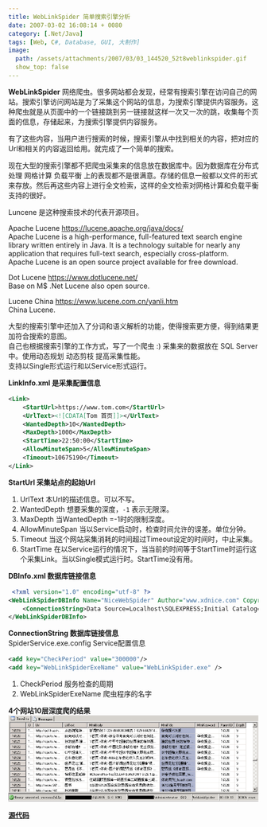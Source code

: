```yaml
---
title: WebLinkSpider 简单搜索引擎分析
date: 2007-03-02 16:08:14 + 0080
category: [.Net/Java]
tags: [Web, C#, Database, GUI, 大制作]
image:
  path: /assets/attachments/2007/03/03_144520_52t8weblinkspider.gif
  show_top: false
---
```


**WebLinkSpider** 网络爬虫。很多网站都会发现，经常有搜索引擎在访问自己的网站。搜索引擎访问网站是为了采集这个网站的信息，为搜索引擎提供内容服务。这种爬虫就是从页面中的一个链接跳到另一链接就这样一次又一次的跳，收集每个页面的信息，存储起来，为搜索引擎提供内容服务。

有了这些内容，当用户进行搜索的时候，搜索引擎从中找到相关的内容，把对应的Url和相关的内容返回给用。就完成了一个简单的搜索。

现在大型的搜索引擎都不把爬虫采集来的信息放在数据库中。因为数据库在分布式处理 网格计算 负载平衡 上的表现都不是很满意。存储的信息一般都以文件的形式来存放。然后再这些内容上进行全文检索，这样的全文检索对网格计算和负载平衡支持的很好。  

Luncene 是这种搜索技术的代表开源项目。  

Apache Lucene https://lucene.apache.org/java/docs/   
Apache Lucene is a high-performance, full-featured text search engine library written entirely in Java. It is a technology suitable for nearly any application that requires full-text search, especially cross-platform.  
Apache Lucene is an open source project available for free download.  

Dot Lucene https://www.dotlucene.net/  
Base on M$ .Net Lucene also open source.  

Lucene China https://www.lucene.com.cn/yanli.htm  
China Lucene.  

大型的搜索引擎中还加入了分词和语义解析的功能，使得搜索更方便，得到结果更加符合搜索的意图。  
自己也根据搜索引擎的工作方式，写了一个爬虫 :) 采集来的数据放在 SQL Server中。使用动态规划 动态剪枝 提高采集性能。  
支持以Single形式运行和以Service形式运行。  

**LinkInfo.xml 是采集配置信息**
```xml
<Link>  
    <StartUrl>https://www.tom.com</StartUrl>  
    <UrlText><![CDATA[Tom 首页]]></UrlText>  
    <WantedDepth>10</WantedDepth>  
    <MaxDepth>1000</MaxDepth>  
    <StartTime>22:50:00</StartTime>  
    <AllowMinuteSpan>5</AllowMinuteSpan>  
    <Timeout>10675190</Timeout>  
</Link>
```

 **StartUrl 采集站点的起始Url**
1. UrlText 本Url的描述信息。可以不写。  
1. WantedDepth 想要采集的深度，`-1` 表示无限深。  
1. MaxDepth 当WantedDepth =-1时的限制深度。  
1. AllowMinuteSpan 当以Service启动时，检查时间允许的误差。单位分钟。  
1. Timeout 当这个网站采集消耗的时间超过Timeout设定的时间时，中止采集。  
1. StartTime 在以Service运行的情况下，当当前的时间等于StartTime时运行这个采集Link。当以Single模式运行时。StartTime没有用。 

**DBInfo.xml 数据库链接信息**
```xml
 <?xml version="1.0" encoding="utf-8" ?>  
<WebLinkSpiderDBInfo Name="NiceWebSpider" Author="www.xdnice.com" Copyright="xdnice" Url="http://www.xdnice.com" Description="Web Link Spider Application Setting" version="1.0.0">  
    <ConnectionString>Data Source=Localhost\SQLEXPRESS;Initial Catalog=Test_DB;Integrated Security=True</ConnectionString>
</WebLinkSpiderDBInfo>
```  
 **ConnectionString 数据库链接信息**   
SpiderService.exe.config Service配置信息  
```xml
<add key="CheckPeriod" value="300000"/>  
<add key="WebLinkSpiderExeName" value="WebLinkSpider.exe" />  
 ```
1. CheckPeriod 服务检查的周期  
1. WebLinkSpiderExeName 爬虫程序的名字

**4个网站10层深度爬的结果** 
![Result](/assets/attachments/2007/03/03_144520_52t8weblinkspider.gif)  

[**源代码**](/assets/attachments/2007/03/02_174435_vskzWebLinkSpider.rar)  
